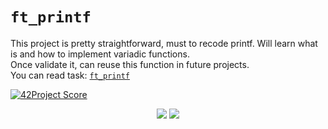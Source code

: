 # `ft_printf`

This project is pretty straightforward,  must to recode printf. Will learn what is and how to implement variadic functions.\
Once validate it, can reuse this function in future projects.\
You can read task: [`ft_printf`](en.ft_printf.pdf)

[![42Project Score](https://badge42.herokuapp.com/api/project/dhawkgir/ft_printf)](https://projects.intra.42.fr/projects/42cursus-ft_printf/projects_users/2398880)

<p align="center">
<img src="https://komarev.com/ghpvc/?username=aperop&style=plastic&label=Views"><img>
<img src="https://badges.pufler.dev/visits/aperop/ft_printf?color=black&logo=github" />
</p>
